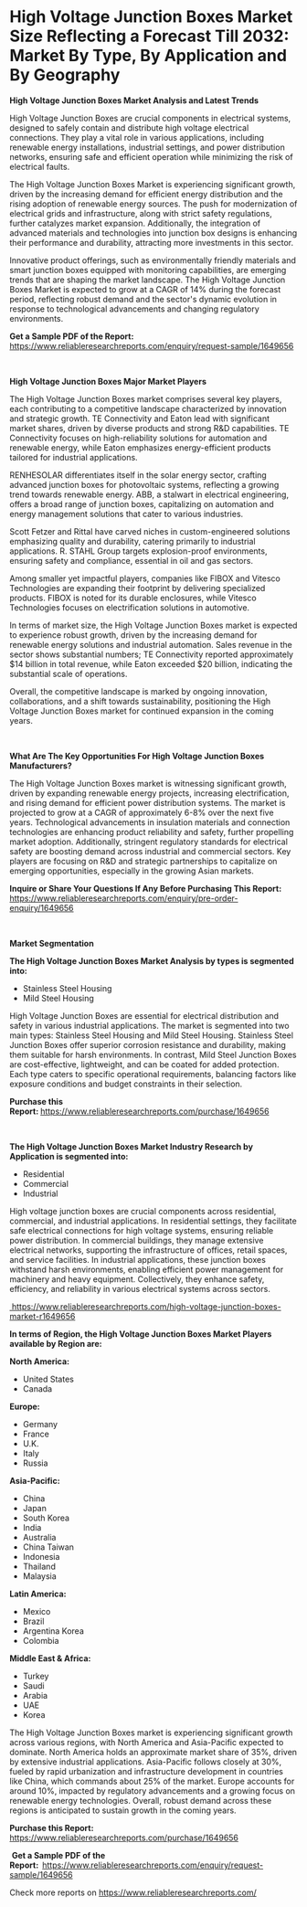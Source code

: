 <p><h1>High Voltage Junction Boxes Market Size Reflecting a Forecast Till 2032: Market By Type, By Application and By Geography</h1></p><p><strong>High Voltage Junction Boxes Market Analysis and Latest Trends</strong></p>
<p><p>High Voltage Junction Boxes are crucial components in electrical systems, designed to safely contain and distribute high voltage electrical connections. They play a vital role in various applications, including renewable energy installations, industrial settings, and power distribution networks, ensuring safe and efficient operation while minimizing the risk of electrical faults.</p><p>The High Voltage Junction Boxes Market is experiencing significant growth, driven by the increasing demand for efficient energy distribution and the rising adoption of renewable energy sources. The push for modernization of electrical grids and infrastructure, along with strict safety regulations, further catalyzes market expansion. Additionally, the integration of advanced materials and technologies into junction box designs is enhancing their performance and durability, attracting more investments in this sector.</p><p>Innovative product offerings, such as environmentally friendly materials and smart junction boxes equipped with monitoring capabilities, are emerging trends that are shaping the market landscape. The High Voltage Junction Boxes Market is expected to grow at a CAGR of 14% during the forecast period, reflecting robust demand and the sector's dynamic evolution in response to technological advancements and changing regulatory environments.</p></p>
<p><strong>Get a Sample PDF of the Report:&nbsp;</strong> <a href="https://www.reliableresearchreports.com/enquiry/request-sample/1649656?utm_campaign=2655&utm_medium=2&utm_source=Github&utm_content=ia&utm_term=09042025&utm_id=high-voltage-junction-boxes">https://www.reliableresearchreports.com/enquiry/request-sample/1649656</a></p>
<p>&nbsp;</p>
<p><strong>High Voltage Junction Boxes Major Market Players</strong></p>
<p><p>The High Voltage Junction Boxes market comprises several key players, each contributing to a competitive landscape characterized by innovation and strategic growth. TE Connectivity and Eaton lead with significant market shares, driven by diverse products and strong R&D capabilities. TE Connectivity focuses on high-reliability solutions for automation and renewable energy, while Eaton emphasizes energy-efficient products tailored for industrial applications.</p><p>RENHESOLAR differentiates itself in the solar energy sector, crafting advanced junction boxes for photovoltaic systems, reflecting a growing trend towards renewable energy. ABB, a stalwart in electrical engineering, offers a broad range of junction boxes, capitalizing on automation and energy management solutions that cater to various industries.</p><p>Scott Fetzer and Rittal have carved niches in custom-engineered solutions emphasizing quality and durability, catering primarily to industrial applications. R. STAHL Group targets explosion-proof environments, ensuring safety and compliance, essential in oil and gas sectors. </p><p>Among smaller yet impactful players, companies like FIBOX and Vitesco Technologies are expanding their footprint by delivering specialized products. FIBOX is noted for its durable enclosures, while Vitesco Technologies focuses on electrification solutions in automotive.</p><p>In terms of market size, the High Voltage Junction Boxes market is expected to experience robust growth, driven by the increasing demand for renewable energy solutions and industrial automation. Sales revenue in the sector shows substantial numbers; TE Connectivity reported approximately $14 billion in total revenue, while Eaton exceeded $20 billion, indicating the substantial scale of operations.</p><p>Overall, the competitive landscape is marked by ongoing innovation, collaborations, and a shift towards sustainability, positioning the High Voltage Junction Boxes market for continued expansion in the coming years.</p></p>
<p>&nbsp;</p>
<p><strong>What Are The Key Opportunities For High Voltage Junction Boxes Manufacturers?</strong></p>
<p><p>The High Voltage Junction Boxes market is witnessing significant growth, driven by expanding renewable energy projects, increasing electrification, and rising demand for efficient power distribution systems. The market is projected to grow at a CAGR of approximately 6-8% over the next five years. Technological advancements in insulation materials and connection technologies are enhancing product reliability and safety, further propelling market adoption. Additionally, stringent regulatory standards for electrical safety are boosting demand across industrial and commercial sectors. Key players are focusing on R&D and strategic partnerships to capitalize on emerging opportunities, especially in the growing Asian markets.</p></p>
<p><strong>Inquire or Share Your Questions If Any Before Purchasing This Report:</strong> <a href="https://www.reliableresearchreports.com/enquiry/pre-order-enquiry/1649656?utm_campaign=2655&utm_medium=2&utm_source=Github&utm_content=ia&utm_term=09042025&utm_id=high-voltage-junction-boxes">https://www.reliableresearchreports.com/enquiry/pre-order-enquiry/1649656</a></p>
<p>&nbsp;</p>
<p><strong>Market Segmentation</strong></p>
<p><strong>The High Voltage Junction Boxes Market Analysis by types is segmented into:</strong></p>
<p><ul><li>Stainless Steel Housing</li><li>Mild Steel Housing</li></ul></p>
<p><p>High Voltage Junction Boxes are essential for electrical distribution and safety in various industrial applications. The market is segmented into two main types: Stainless Steel Housing and Mild Steel Housing. Stainless Steel Junction Boxes offer superior corrosion resistance and durability, making them suitable for harsh environments. In contrast, Mild Steel Junction Boxes are cost-effective, lightweight, and can be coated for added protection. Each type caters to specific operational requirements, balancing factors like exposure conditions and budget constraints in their selection.</p></p>
<p><strong>Purchase this Report:&nbsp;</strong><a href="https://www.reliableresearchreports.com/purchase/1649656?utm_campaign=2655&utm_medium=2&utm_source=Github&utm_content=ia&utm_term=09042025&utm_id=high-voltage-junction-boxes">https://www.reliableresearchreports.com/purchase/1649656</a></p>
<p>&nbsp;</p>
<p><strong>The High Voltage Junction Boxes Market Industry Research by Application is segmented into:</strong></p>
<p><ul><li>Residential</li><li>Commercial</li><li>Industrial</li></ul></p>
<p><p>High voltage junction boxes are crucial components across residential, commercial, and industrial applications. In residential settings, they facilitate safe electrical connections for high voltage systems, ensuring reliable power distribution. In commercial buildings, they manage extensive electrical networks, supporting the infrastructure of offices, retail spaces, and service facilities. In industrial applications, these junction boxes withstand harsh environments, enabling efficient power management for machinery and heavy equipment. Collectively, they enhance safety, efficiency, and reliability in various electrical systems across sectors.</p></p>
<p><a href="https://www.reliableresearchreports.com/high-voltage-junction-boxes-market-r1649656?utm_campaign=2655&utm_medium=2&utm_source=Github&utm_content=ia&utm_term=09042025&utm_id=high-voltage-junction-boxes">&nbsp;https://www.reliableresearchreports.com/high-voltage-junction-boxes-market-r1649656</a></p>
<p><strong>In terms of Region, the High Voltage Junction Boxes Market Players available by Region are:</strong></p>
<p>
    <p> <strong> North America: </strong>
        <ul>
            <li>United States</li>
            <li>Canada</li>
        </ul>
        </p> 
    <p> <strong> Europe: </strong>
        <ul>
            <li>Germany</li>
            <li>France</li>
            <li>U.K.</li>
            <li>Italy</li>
            <li>Russia</li>
        </ul>
        </p> 
    <p> <strong> Asia-Pacific: </strong>
        <ul>
            <li>China</li>
            <li>Japan</li>
            <li>South Korea</li>
            <li>India</li>
            <li>Australia</li>
            <li>China Taiwan</li>
            <li>Indonesia</li>
            <li>Thailand</li>
            <li>Malaysia</li>
        </ul>
        </p> 
    <p> <strong> Latin America: </strong>
        <ul>
            <li>Mexico</li>
            <li>Brazil</li>
            <li>Argentina Korea</li>
            <li>Colombia</li>
        </ul>
        </p> 
    <p> <strong> Middle East & Africa: </strong>
        <ul>
            <li>Turkey</li>
            <li>Saudi</li>
            <li>Arabia</li>
            <li>UAE</li>
            <li>Korea</li>
        </ul>
    </p>
    </p>
<p><p>The High Voltage Junction Boxes market is experiencing significant growth across various regions, with North America and Asia-Pacific expected to dominate. North America holds an approximate market share of 35%, driven by extensive industrial applications. Asia-Pacific follows closely at 30%, fueled by rapid urbanization and infrastructure development in countries like China, which commands about 25% of the market. Europe accounts for around 10%, impacted by regulatory advancements and a growing focus on renewable energy technologies. Overall, robust demand across these regions is anticipated to sustain growth in the coming years.</p></p>
<p><strong>Purchase this Report: </strong><a href="https://www.reliableresearchreports.com/purchase/1649656?utm_campaign=2655&utm_medium=2&utm_source=Github&utm_content=ia&utm_term=09042025&utm_id=high-voltage-junction-boxes">https://www.reliableresearchreports.com/purchase/1649656</a></p>
<p>&nbsp;<strong>Get a Sample PDF of the Report:&nbsp;&nbsp;</strong><a href="https://www.reliableresearchreports.com/enquiry/request-sample/1649656?utm_campaign=2655&utm_medium=2&utm_source=Github&utm_content=ia&utm_term=09042025&utm_id=high-voltage-junction-boxes">https://www.reliableresearchreports.com/enquiry/request-sample/1649656</a></p>
<p><strong></strong></p>
<p>Check more reports on <a href="https://www.reliableresearchreports.com/?utm_campaign=2655&utm_medium=2&utm_source=Github&utm_content=ia&utm_term=09042025&utm_id=high-voltage-junction-boxes">https://www.reliableresearchreports.com/</a></p>